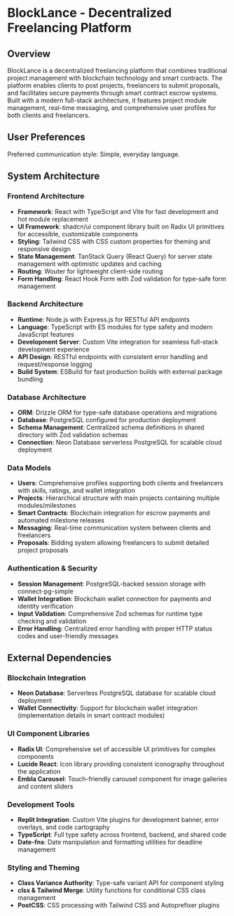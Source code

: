 # BlockLance - Decentralized Freelancing Platform

## Overview

BlockLance is a decentralized freelancing platform that combines traditional project management with blockchain technology and smart contracts. The platform enables clients to post projects, freelancers to submit proposals, and facilitates secure payments through smart contract escrow systems. Built with a modern full-stack architecture, it features project module management, real-time messaging, and comprehensive user profiles for both clients and freelancers.

## User Preferences

Preferred communication style: Simple, everyday language.

## System Architecture

### Frontend Architecture
- **Framework**: React with TypeScript and Vite for fast development and hot module replacement
- **UI Framework**: shadcn/ui component library built on Radix UI primitives for accessible, customizable components
- **Styling**: Tailwind CSS with CSS custom properties for theming and responsive design
- **State Management**: TanStack Query (React Query) for server state management with optimistic updates and caching
- **Routing**: Wouter for lightweight client-side routing
- **Form Handling**: React Hook Form with Zod validation for type-safe form management

### Backend Architecture
- **Runtime**: Node.js with Express.js for RESTful API endpoints
- **Language**: TypeScript with ES modules for type safety and modern JavaScript features
- **Development Server**: Custom Vite integration for seamless full-stack development experience
- **API Design**: RESTful endpoints with consistent error handling and request/response logging
- **Build System**: ESBuild for fast production builds with external package bundling

### Database Architecture
- **ORM**: Drizzle ORM for type-safe database operations and migrations
- **Database**: PostgreSQL configured for production deployment
- **Schema Management**: Centralized schema definitions in shared directory with Zod validation schemas
- **Connection**: Neon Database serverless PostgreSQL for scalable cloud deployment

### Data Models
- **Users**: Comprehensive profiles supporting both clients and freelancers with skills, ratings, and wallet integration
- **Projects**: Hierarchical structure with main projects containing multiple modules/milestones
- **Smart Contracts**: Blockchain integration for escrow payments and automated milestone releases
- **Messaging**: Real-time communication system between clients and freelancers
- **Proposals**: Bidding system allowing freelancers to submit detailed project proposals

### Authentication & Security
- **Session Management**: PostgreSQL-backed session storage with connect-pg-simple
- **Wallet Integration**: Blockchain wallet connection for payments and identity verification
- **Input Validation**: Comprehensive Zod schemas for runtime type checking and validation
- **Error Handling**: Centralized error handling with proper HTTP status codes and user-friendly messages

## External Dependencies

### Blockchain Integration
- **Neon Database**: Serverless PostgreSQL database for scalable cloud deployment
- **Wallet Connectivity**: Support for blockchain wallet integration (implementation details in smart contract modules)

### UI Component Libraries
- **Radix UI**: Comprehensive set of accessible UI primitives for complex components
- **Lucide React**: Icon library providing consistent iconography throughout the application
- **Embla Carousel**: Touch-friendly carousel component for image galleries and content sliders

### Development Tools
- **Replit Integration**: Custom Vite plugins for development banner, error overlays, and code cartography
- **TypeScript**: Full type safety across frontend, backend, and shared code
- **Date-fns**: Date manipulation and formatting utilities for deadline management

### Styling and Theming
- **Class Variance Authority**: Type-safe variant API for component styling
- **clsx & Tailwind Merge**: Utility functions for conditional CSS class management
- **PostCSS**: CSS processing with Tailwind CSS and Autoprefixer plugins